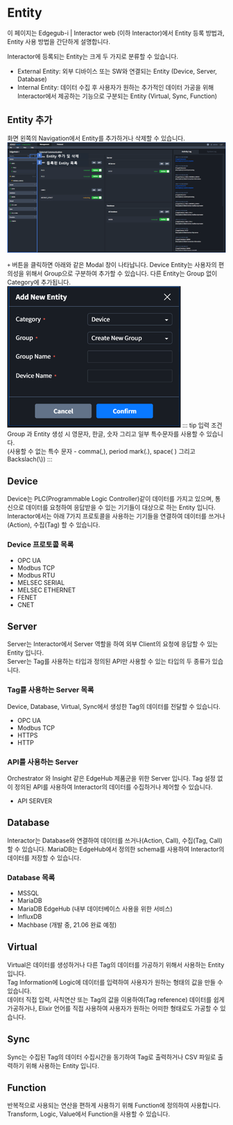 # Entity

이 페이지는 Edgegub-i | Interactor web (이하 Interactor)에서 Entity 등록 방법과, Entity 사용 방법을 간단하게 설명합니다.

Interactor에 등록되는 Entity는 크게 두 가지로 분류할 수 있습니다.
* External Entity: 외부 디바이스 또는 SW와 연결되는 Entity (Device, Server, Database)
* Internal Entity: 데이터 수집 후 사용자가 원하는 추가적인 데이터 가공을 위해 Interactor에서 제공하는 기능으로 구분되는 Entity (Virtual, Sync, Function)

## Entity 추가
화면 왼쪽의 Navigation에서 Entity를 추가하거나 삭제할 수 있습니다.  
![img](../../img/entity/add.png)

`+` 버튼을 클릭하면 아래와 같은 Modal 창이 나타납니다. Device Entity는 사용자의 편의성을 위해서 Group으로 구분하여 추가할 수 있습니다. 다른 Entity는 Group 없이 Category에 추가됩니다.  
<img src="../../img/entity/add_modal.png" width="400">
::: tip 입력 조건
Group 과 Entity 생성 시 영문자, 한글, 숫자 그리고 일부 특수문자를 사용할 수 있습니다.  
(사용할 수 없는 특수 문자 - comma(,), period mark(.), space( ) 그리고  Backslach(\\))
:::

## Device
Device는 PLC(Programmable Logic Controller)같이 데이터를 가지고 있으며, 통신으로 데이터를 요청하여 응답받을 수 있는 기기들이 대상으로 하는 Entity 입니다.  
Interactor에서는 아래 7가지 프로토콜을 사용하는 기기들을 연결하여 데이터를 쓰거나(Action), 수집(Tag) 할 수 있습니다.  
### Device 프로토콜 목록
* OPC UA
* Modbus TCP
* Modbus RTU
* MELSEC SERIAL
* MELSEC ETHERNET
* FENET
* CNET


## Server
Server는 Interactor에서 Server 역할을 하여 외부 Client의 요청에 응답할 수 있는 Entity 입니다.  
Server는 Tag를 사용하는 타입과 정의된 API만 사용할 수 있는 타입의 두 종류가 있습니다.

### Tag를 사용하는 Server 목록
Device, Database, Virtual, Sync에서 생성한 Tag의 데이터를 전달할 수 있습니다.
* OPC UA
* Modbus TCP
* HTTPS
* HTTP

### API를 사용하는 Server
Orchestrator 와 Insight 같은 EdgeHub 제품군을 위한 Server 입니다. 
Tag 설정 없이 정의된 API를 사용하여 Interactor의 데이터를 수집하거나 제어할 수 있습니다.  
* API SERVER


## Database
Interactor는 Database와 연결하여 데이터를 쓰거나(Action, Call), 수집(Tag, Call) 할 수 있습니다. 
MariaDB는 EdgeHub에서 정의한 schema를 사용하여 Interactor의 데이터를 저장할 수 있습니다.

### Database 목록
* MSSQL
* MariaDB
* MariaDB EdgeHub (내부 데이터베이스 사용을 위한 서비스)
* InfluxDB
* Machbase (개발 중, 21.06 완료 예정)

## Virtual
Virtual은 데이터를 생성하거나 다른 Tag의 데이터를 가공하기 위해서 사용하는 Entity 입니다.  
Tag Information에 Logic에 데이터를 입력하여 사용자가 원하는 형태의 값을 만들 수 있습니다.   
데이터 직접 입력, 사칙연산 또는 Tag의 값을 이용하여(Tag reference) 데이터를 쉽게 가공하거나, Elixir 언어를 직접 사용하여 사용자가 원하는 어떠한 형태로도 가공할 수 있습니다.

## Sync
Sync는 수집된 Tag의 데이터 수집시간을 동기하여 Tag로 출력하거나 CSV 파일로 출력하기 위해 사용하는 Entity 입니다.

## Function
반복적으로 사용되는 연산을 편하게 사용하기 위해 Function에 정의하여 사용합니다.  
Transform, Logic, Value에서 Function을 사용할 수 있습니다.  